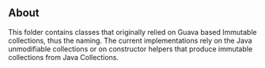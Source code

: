 ## About
This folder contains classes that originally relied on Guava based Immutable collections, thus the
naming. The current implementations rely on the Java unmodifiable collections or on constructor
helpers that produce immutable collections from Java Collections.